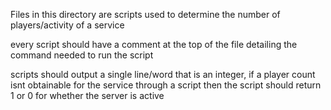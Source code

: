 Files in this directory are scripts used to determine the number of players/activity of a service

every script should have a comment at the top of the file detailing the command needed to run the script

scripts should output a single line/word that is an integer, if a player count isnt obtainable for the 
service through a script then the script should return 1 or 0 for whether the server is active